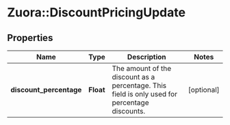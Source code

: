 # Zuora::DiscountPricingUpdate

## Properties
Name | Type | Description | Notes
------------ | ------------- | ------------- | -------------
**discount_percentage** | **Float** | The amount of the discount as a percentage. This field is only used for percentage discounts.   | [optional] 


